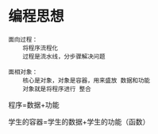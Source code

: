 # 编程思想

```
面向过程：
    将程序流程化
    过程是流水线，分步骤解决问题

面相对象：
    核心是对象，对象是容器，用来盛放 数据和功能
    对象就是将程序进行 整合

```

程序=数据+功能

学生的容器=学生的数据+学生的功能（函数）